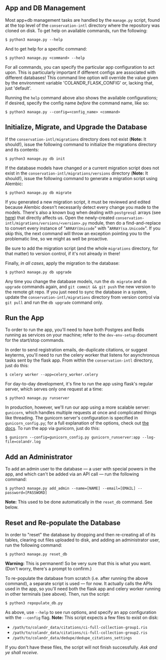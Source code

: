 ## App and DB Management

Most app+db management tasks are handled by the `manage.py` script, found at the top level of the `conservation-intl` directory where the repository was cloned on disk. To get help on available commands, run the following:

```
$ python3 manage.py --help
```

And to get help for a specific command:

```
$ python3 manage.py <command> --help
```

For all commands, you can specify the particular app configuration to act upon. This is particularly important if different configs are associated with different databases! This command line option will override the value given by the environment variable 'COLANDR_FLASK_CONFIG' or, lacking that, just 'default'.

Running the `help` command above also shows the available configurations; if desired, specify the config name _before_ the command name, like so:

```
$ python3 manage.py --config=<config_name> <command>
```

## Initialize, Migrate, and Upgrade the Database

If the `conservation-intl/migrations` directory does not exist (**Note:** It should!), issue the following command to initialize the migrations directory and its contents:

```
$ python3 manage.py db init
```

If the database models have changed _or_ a current migration script does not exist in the `conservation-intl/migrations/versions` directory (**Note:** It should!), issue the following command to generate a migration script using Alembic:

```
$ python3 manage.py db migrate
```

If you generated a new migration script, it must be reviewed and edited because Alembic doesn't necessarily detect every change you made to the models. There's also a known bug when dealing with `postgresql` arrays (see [here](https://bitbucket.org/zzzeek/alembic/issues/85/using-postgresqlarray-unicode-breaks)) that directly affects us. Open the newly-created `conservation-intl/migrations/versions/<version>.py` module, then do a find-and-replace to convert every instance of "`ARRAY(Unicode`" with "`ARRAY(sa.Unicode`". If you skip this, the next command will throw an exception pointing you to the problematic line, so we might as well be proactive.

Be sure to add the migration script (and the whole `migrations` directory, for that matter) to version control, if it's not already in there!

Finally, _in all cases_, apply the migration to the database:

```
$ python3 manage.py db upgrade
```

Any time you change the database models, run the `db migrate` and `db upgrade` commands again, and `git commit && git push` the new version to the remote git repo. If you just need to sync the database in a system, update the `conservation-intl/migrations` directory from version control via `git pull` and run the `db upgrade` command only.


## Run the App

To order to run the app, you'll need to have both Postgres and Redis running as services on your machine; refer to the `dev-env-setup` document for the start/stop commands.

In order to send registration emails, de-duplicate citations, or suggest keyterms, you'll need to run the celery worker that listens for asynchronous tasks sent by the flask app. From within the `conservation-intl` directory, just do this:

```
$ celery worker --app=celery_worker.celery
```

For day-to-day development, it's fine to run the app using flask's regular server, which serves only one request at a time:

```
$ python3 manage.py runserver
```

In production, however, we'll run our app using a more scalable server: `gunicorn`, which handles multiple requests at once and complicated things like threading. The gunicorn server's configuration is specified in `gunicorn_config.py`; for a full explanation of the options, check out [the docs](http://docs.gunicorn.org/en/stable/index.html). To run the app via gunicorn, just do this:

```
$ gunicorn --config=gunicorn_config.py gunicorn_runserver:app --log-file=colandr.log
```


## Add an Administrator

To add an admin user to the database — a user with special powers in the app, and which can't be added via an API call — run the following command:

```
$ python3 manage.py add_admin --name=[NAME] --email=[EMAIL] --password=[PASSWORD]
```

**Note:** This used to be done automatically in the ``reset_db`` command. See below.


## Reset and Re-populate the Database

In order to "reset" the database by dropping and then re-creating all of its tables, clearing out files uploaded to disk, and adding an administrator user, run the following command:

```
$ python3 manage.py reset_db
```

**Warning:** This is permanent! So be very sure that this is what you want. (Don't worry, there's a prompt to confirm.)

To re-populate the database from scratch (i.e. after running the above command), a separate script is used — for now. It actually calls the APIs used in the app, so you'll need both the flask app and celery worker running in other terminals (see above). Then, run the script:

```
$ python3 repopulate_db.py
```

As above, use `--help` to see run options, and specify an app configuration with the `--config` flag. **Note:** This script expects a few files to exist on disk:

- `/path/to/colandr_data/citations/ci-full-collection-group1.ris`
- `/path/to/colandr_data/citations/ci-full-collection-group2.ris`
- `/path/to/colandr_data/dedupe/dedupe_citations_settings`

If you don't have these files, the script will not finish successfully. _Ask and ye shall receive_.
